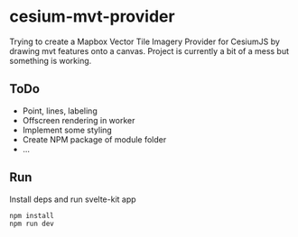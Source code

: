 # cesium-mvt-provider

Trying to create a Mapbox Vector Tile Imagery Provider for CesiumJS by drawing mvt features onto a canvas. Project is currently a bit of a mess but something is working. 

## ToDo

- Point, lines, labeling
- Offscreen rendering in worker
- Implement some styling
- Create NPM package of module folder
- ...

## Run

Install deps and run svelte-kit app

```sh
npm install
npm run dev
```